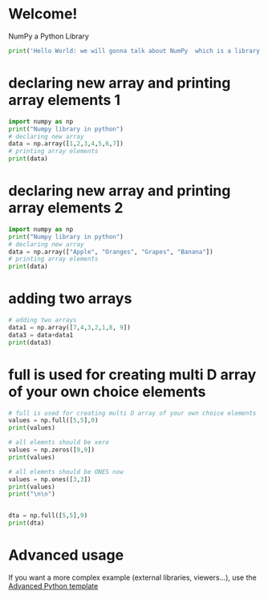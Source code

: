 # Welcome!

NumPy  a Python Library


```python runnable
print('Hello World: we will gonna talk about NumPy  which is a library of Python!')
```


# declaring new array and  printing array elements 1


```python runnable
import numpy as np
print("Numpy library in python")
# declaring new array
data = np.array([1,2,3,4,5,6,7])
# printing array elements
print(data)
```

# declaring new array and  printing array elements 2


```python runnable
import numpy as np
print("Numpy library in python")
# declaring new array
data = np.array(["Apple", "Oranges", "Grapes", "Banana"])
# printing array elements
print(data)
```


# adding two arrays
```python runnable
# adding two arrays
data1 = np.array([7,4,3,2,1,8, 9])
data3 = data+data1
print(data3)
```

# full is used for creating multi D array of your own choice elements
```python runnable
# full is used for creating multi D array of your own choice elements
values = np.full([5,5],0)
print(values)

# all elemnts should be xero
values = np.zeros([9,9])
print(values)

# all elemnts should be ONES now
values = np.ones([3,3])
print(values)
print("\n\n")


dta = np.full([5,5],9)
print(dta)
```

# Advanced usage

If you want a more complex example (external libraries, viewers...), use the [Advanced Python template](https://tech.io/select-repo/429)
